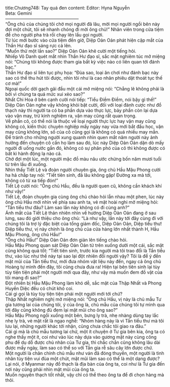title:Chương748: Tay quá đen
content:
Editor: Hyna Nguyễn<br>Beta: Gemini<br>————————————————–<br>“Ông chủ của chúng tôi chờ mọi người đã lâu, mời mọi người ngồi bên này đợi một chút, tôi sẽ nhanh chóng đi mời ông chủ!” Nhân viên trong cửa tiệm để cho người pha trà rồi chạy lên lầu gọi người.<br>Từ lúc mới bước vào cửa tiệm đến giờ, Diệp Oản Oản phát hiện cặp mắt của Thần Hư đạo sĩ sáng rực cả lên.<br>“Muốn thử một lần sao?” Diệp Oản Oản khẽ cười một tiếng hỏi.<br>Nhiếp Vô Danh quét mắt nhìn Thần Hư đạo sĩ, sắc mặt nghiêm túc mở miệng nói: “Chúng tôi không được tham gia bất kỳ việc nào có liên quan tới đánh bạc.”<br>Thần Hư đạo sĩ liên tục phụ họa: “Đùa sao, loại ăn chơi như đánh bạc này sao có thể thu hút tôi được, nhìn tôi như là cao nhân phiêu dật thoát tục thế cơ mà!”<br>Ngoại quốc dời gạch gãi đầu một cái mở miệng nói: “Chẳng lẽ không phải là bởi vì chúng ta quá mức xui xẻo sao?”<br>Nhất Chi Hoa ở bên cạnh cười nói tiếp: “Tiểu Điềm Điềm, nói bậy gì thế!”<br>Diệp Oản Oản nghe vậy không khỏi bật cười, đối với loại đánh cược như đổ thạch này thì người ta có ba phần dựa vào thực lực, bảy phần còn lại dựa vào vận may, trừ kinh nghiệm ra, vận may cũng rất quan trọng.<br>Về phần cô, có thể nói là thuộc về loại người thực lực hay vận may cũng không có, kiến thức chuyên nghiệp mấy ngày nay vừa mới bắt đầu học, vận may cũng không lớn, số của cô cũng gọi là không có quá nhiều may mắn.<br>Để tránh cho những người xung quanh nhìn quen mắt năm người này ảnh hưởng đến chuyện cô cần họ làm sau đó, lúc này Diệp Oản Oản dặn dò mấy người đi uống nước gần đó, không có sự phân phó của cô thì không được có bất kì hành động lạ nào cả.<br>Chờ đợi một lúc, một người mặc đồ màu nâu ước chừng bốn năm mươi tuổi từ trên lầu đi xuống.<br>Nhìn thấy Tiết Lệ và đoàn người chuyên gia, ông chủ Hầu Mậu Phong cười ha hả chắp tay nói: “Tiết tiên sinh, đã lâu không gặp! Đường xa mà tới, không có từ xa tiếp đón!”<br>Tiết Lệ cười nói: “Ông chủ Hầu, đều là người quen cũ, không cần khách khí như vậy!”<br>Tiết Lệ, đoàn chuyên gia cùng ông chủ chào hỏi lẫn nhau một phen, lúc này ông chủ Hầu mới nhìn về phía sau anh ta, vẻ mặt hoài nghi mở miệng hỏi: “Tần tiểu thư đâu? Làm sao lần này không có đi cùng anh?”<br>Ánh mắt của Tiết Lệ thản nhiên nhìn về hướng Diệp Oản Oản đang ở sau lưng, sau đó giới thiệu cho ông chủ: “Là như vậy, lần này tới đây cùng đi với chúng tôi là trợ lý đặc biệt của tổng giám đốc, Diệp Oản Oản, Diệp tiểu thư! Diệp tiểu thư, vị này chính là ông chủ của cửa hàng lớn nhất thành H, Hầu Mậu Phong, ông chủ Hầu!”<br>“Ông chủ Hầu!” Diệp Oản Oản đơn giản lên tiếng chào hỏi.<br>Hầu Mậu Phong quan sát Diệp Oản Oản từ trên xuống dưới một cái, sắc mặt cũng không quá tốt: “Tiết tiên sinh, trước kia người mà tôi trao đổi là Tần tiểu thư, vào lúc như thế này tại sao lại đột nhiên đổi người vậy? Tôi là để ý đến mặt mũi của Tần tiểu thư, mới đưa nhóm vật liệu này đến, ngay cả ông chủ Hoàng tự mình đến đây, tôi cũng chưa đưa ra! Hiện tại bên tiên sinh lại tùy tùy tiện tiện phái một người mới qua đây, như vậy mà muốn đem đồ vật của tôi mang đi sao?”<br>Đột nhiên bị Hầu Mậu Phong làm khó dễ, sắc mặt của Thập Nhất và Phong Huyền Diệc đều có chút khó coi.<br>Cái gì gọi là tùy tùy tiện tiện phái một người mới tới chứ?<br>Thập Nhất nghiêm nghị mở miệng nói: “Ông chủ Hầu, vị này là chủ mẫu Tư gia tương lai của chúng tôi, ý của ông là, chủ mẫu của chúng tôi tự mình qua tới đây cũng không đủ đem lại mặt mũi cho ông sao?”<br>Hầu Mậu Phong ngồi xuống một bên, bưng ly trà, nhẹ nhàng dùng tay lắc nhẹ ly trà, vẻ mặt rất là ngạo nghễ: “Nhóm hàng này là vì Tần tiểu thư mà tôi lưu lại, những người khác tới nhận, cũng chưa chắc tôi giao ra đâu.”<br>Cái gì mà là chủ mẫu tương lai chứ, một ít chuyện ở Tư gia bên kia, ông ta có nghe thấy một ít, coi như vào lúc này dựa vào gương mặt này cùng công phu để dụ dỗ được chủ nhân của Tư gia, thì chắc chắn cũng không lâu dài được mấy ngày, làm sao có thể so với Tần gia rễ sâu cây lớn được chứ.<br>Một người là chân chính chủ mẫu như ván đã đóng thuyền, một người là tình nhân tùy tiện vui đùa một chút, mặt mũi làm sao có thể là một dạng được?<br>Lại nói, ở Myanmar này đổ thạch là địa bàn của ông ta, coi như là Tư gia đến nơi này cũng phải nhìn mặt mũi của ông ta.<br>Muốn nguyên thạch tốt nhất, vậy chỉ có thể theo ông ta để đi chọn hàng mà thôi.